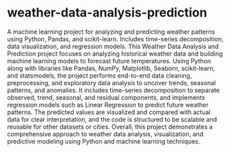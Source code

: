# weather-data-analysis-prediction
A machine learning project for analyzing and predicting weather patterns using Python, Pandas, and scikit-learn. Includes time-series decomposition, data visualization, and regression models.
This Weather Data Analysis and Prediction project focuses on analyzing historical weather data and building machine learning models to forecast future temperatures. Using Python along with libraries like Pandas, NumPy, Matplotlib, Seaborn, scikit-learn, and statsmodels, the project performs end-to-end data cleaning, preprocessing, and exploratory data analysis to uncover trends, seasonal patterns, and anomalies. It includes time-series decomposition to separate observed, trend, seasonal, and residual components, and implements regression models such as Linear Regression to predict future weather patterns. The predicted values are visualized and compared with actual data for clear interpretation, and the code is structured to be scalable and reusable for other datasets or cities. Overall, this project demonstrates a comprehensive approach to weather data analysis, visualization, and predictive modeling using Python and machine learning techniques.

